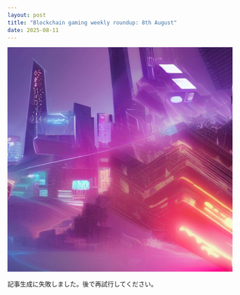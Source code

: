 ```yaml
---
layout: post
title: "Blockchain gaming weekly roundup: 8th August"
date: 2025-08-11
---
```


![記事画像](assets/images/20250811_web3.png)

記事生成に失敗しました。後で再試行してください。

